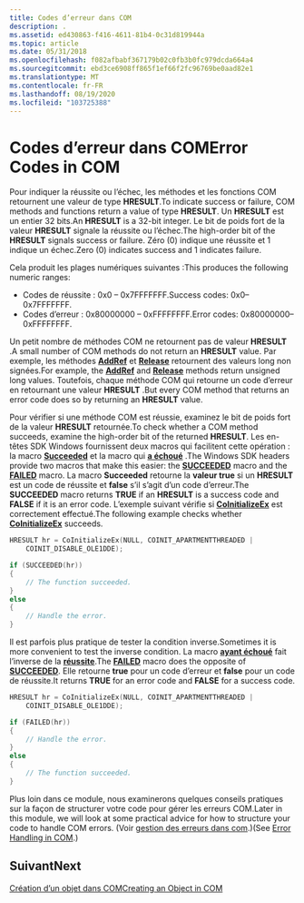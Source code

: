 ```yaml
---
title: Codes d’erreur dans COM
description: .
ms.assetid: ed430863-f416-4611-81b4-0c31d819944a
ms.topic: article
ms.date: 05/31/2018
ms.openlocfilehash: f082afbabf367179b02c0fb3b0fc979dcda664a4
ms.sourcegitcommit: ebd3ce6908ff865f1ef66f2fc96769be0aad82e1
ms.translationtype: MT
ms.contentlocale: fr-FR
ms.lasthandoff: 08/19/2020
ms.locfileid: "103725388"
---
```

# <a name="error-codes-in-com"></a><span data-ttu-id="6cbb2-103">Codes d’erreur dans COM</span><span class="sxs-lookup"><span data-stu-id="6cbb2-103">Error Codes in COM</span></span>

<span data-ttu-id="6cbb2-104">Pour indiquer la réussite ou l’échec, les méthodes et les fonctions COM retournent une valeur de type **HRESULT**.</span><span class="sxs-lookup"><span data-stu-id="6cbb2-104">To indicate success or failure, COM methods and functions return a value of type **HRESULT**.</span></span> <span data-ttu-id="6cbb2-105">Un **HRESULT** est un entier 32 bits.</span><span class="sxs-lookup"><span data-stu-id="6cbb2-105">An **HRESULT** is a 32-bit integer.</span></span> <span data-ttu-id="6cbb2-106">Le bit de poids fort de la valeur **HRESULT** signale la réussite ou l’échec.</span><span class="sxs-lookup"><span data-stu-id="6cbb2-106">The high-order bit of the **HRESULT** signals success or failure.</span></span> <span data-ttu-id="6cbb2-107">Zéro (0) indique une réussite et 1 indique un échec.</span><span class="sxs-lookup"><span data-stu-id="6cbb2-107">Zero (0) indicates success and 1 indicates failure.</span></span>

<span data-ttu-id="6cbb2-108">Cela produit les plages numériques suivantes :</span><span class="sxs-lookup"><span data-stu-id="6cbb2-108">This produces the following numeric ranges:</span></span>

-   <span data-ttu-id="6cbb2-109">Codes de réussite : 0x0 – 0x7FFFFFFF.</span><span class="sxs-lookup"><span data-stu-id="6cbb2-109">Success codes: 0x0–0x7FFFFFFF.</span></span>
-   <span data-ttu-id="6cbb2-110">Codes d’erreur : 0x80000000 – 0xFFFFFFFF.</span><span class="sxs-lookup"><span data-stu-id="6cbb2-110">Error codes: 0x80000000–0xFFFFFFFF.</span></span>

<span data-ttu-id="6cbb2-111">Un petit nombre de méthodes COM ne retournent pas de valeur **HRESULT** .</span><span class="sxs-lookup"><span data-stu-id="6cbb2-111">A small number of COM methods do not return an **HRESULT** value.</span></span> <span data-ttu-id="6cbb2-112">Par exemple, les méthodes [**AddRef**](/windows/desktop/api/unknwn/nf-unknwn-iunknown-addref) et [**Release**](/windows/desktop/api/unknwn/nf-unknwn-iunknown-release) retournent des valeurs long non signées.</span><span class="sxs-lookup"><span data-stu-id="6cbb2-112">For example, the [**AddRef**](/windows/desktop/api/unknwn/nf-unknwn-iunknown-addref) and [**Release**](/windows/desktop/api/unknwn/nf-unknwn-iunknown-release) methods return unsigned long values.</span></span> <span data-ttu-id="6cbb2-113">Toutefois, chaque méthode COM qui retourne un code d’erreur en retournant une valeur **HRESULT** .</span><span class="sxs-lookup"><span data-stu-id="6cbb2-113">But every COM method that returns an error code does so by returning an **HRESULT** value.</span></span>

<span data-ttu-id="6cbb2-114">Pour vérifier si une méthode COM est réussie, examinez le bit de poids fort de la valeur **HRESULT** retournée.</span><span class="sxs-lookup"><span data-stu-id="6cbb2-114">To check whether a COM method succeeds, examine the high-order bit of the returned **HRESULT**.</span></span> <span data-ttu-id="6cbb2-115">Les en-têtes SDK Windows fournissent deux macros qui facilitent cette opération : la macro [**Succeeded**](/windows/desktop/api/winerror/nf-winerror-succeeded) et la macro qui [**a échoué**](/windows/desktop/api/winerror/nf-winerror-failed) .</span><span class="sxs-lookup"><span data-stu-id="6cbb2-115">The Windows SDK headers provide two macros that make this easier: the [**SUCCEEDED**](/windows/desktop/api/winerror/nf-winerror-succeeded) macro and the [**FAILED**](/windows/desktop/api/winerror/nf-winerror-failed) macro.</span></span> <span data-ttu-id="6cbb2-116">La macro **Succeeded** retourne la **valeur true** si un **HRESULT** est un code de réussite et **false** s’il s’agit d’un code d’erreur.</span><span class="sxs-lookup"><span data-stu-id="6cbb2-116">The **SUCCEEDED** macro returns **TRUE** if an **HRESULT** is a success code and **FALSE** if it is an error code.</span></span> <span data-ttu-id="6cbb2-117">L’exemple suivant vérifie si [**CoInitializeEx**](/windows/desktop/api/combaseapi/nf-combaseapi-coinitializeex) est correctement effectué.</span><span class="sxs-lookup"><span data-stu-id="6cbb2-117">The following example checks whether [**CoInitializeEx**](/windows/desktop/api/combaseapi/nf-combaseapi-coinitializeex) succeeds.</span></span>


```C++
HRESULT hr = CoInitializeEx(NULL, COINIT_APARTMENTTHREADED | 
    COINIT_DISABLE_OLE1DDE);

if (SUCCEEDED(hr))
{
    // The function succeeded.
}
else
{
    // Handle the error.
}
```



<span data-ttu-id="6cbb2-118">Il est parfois plus pratique de tester la condition inverse.</span><span class="sxs-lookup"><span data-stu-id="6cbb2-118">Sometimes it is more convenient to test the inverse condition.</span></span> <span data-ttu-id="6cbb2-119">La macro [**ayant échoué**](/windows/desktop/api/winerror/nf-winerror-failed) fait l’inverse de la [**réussite**](/windows/desktop/api/winerror/nf-winerror-succeeded).</span><span class="sxs-lookup"><span data-stu-id="6cbb2-119">The [**FAILED**](/windows/desktop/api/winerror/nf-winerror-failed) macro does the opposite of [**SUCCEEDED**](/windows/desktop/api/winerror/nf-winerror-succeeded).</span></span> <span data-ttu-id="6cbb2-120">Elle retourne **true** pour un code d’erreur et **false** pour un code de réussite.</span><span class="sxs-lookup"><span data-stu-id="6cbb2-120">It returns **TRUE** for an error code and **FALSE** for a success code.</span></span>


```C++
HRESULT hr = CoInitializeEx(NULL, COINIT_APARTMENTTHREADED | 
    COINIT_DISABLE_OLE1DDE);

if (FAILED(hr))
{
    // Handle the error.
}
else
{
    // The function succeeded.
}
```



<span data-ttu-id="6cbb2-121">Plus loin dans ce module, nous examinerons quelques conseils pratiques sur la façon de structurer votre code pour gérer les erreurs COM.</span><span class="sxs-lookup"><span data-stu-id="6cbb2-121">Later in this module, we will look at some practical advice for how to structure your code to handle COM errors.</span></span> <span data-ttu-id="6cbb2-122">(Voir [gestion des erreurs dans com](error-handling-in-com.md).)</span><span class="sxs-lookup"><span data-stu-id="6cbb2-122">(See [Error Handling in COM](error-handling-in-com.md).)</span></span>

## <a name="next"></a><span data-ttu-id="6cbb2-123">Suivant</span><span class="sxs-lookup"><span data-stu-id="6cbb2-123">Next</span></span>

[<span data-ttu-id="6cbb2-124">Création d’un objet dans COM</span><span class="sxs-lookup"><span data-stu-id="6cbb2-124">Creating an Object in COM</span></span>](creating-an-object-in-com.md)

 

 
